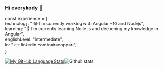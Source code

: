 ### Hi everybody 👋

const experience = {  
technology: " :grin: I’m currently working with Angular +10 and Nodejs",   
learning: " :sparkling_heart: I’m currently learning Node js and deepening my knowledge in Angular",  
englishLevel: "intermediate",  
ln: " :point_right: linkedin.com/nairacoppari",  
}

[![My GitHub Language Stats](https://github-readme-stats.vercel.app/api/top-langs/?username=nairalucila&langs_count=5&theme=graywhite)]()![Github stats](https://github-readme-stats.vercel.app/api?username=nairalucila&theme=graywhite)  
